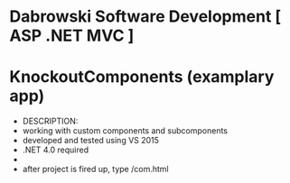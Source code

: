 # Dabrowski Software Development [ ASP .NET MVC ] 
# KnockoutComponents (examplary app)

- DESCRIPTION:
 - working with custom components and subcomponents
 - developed and tested using VS 2015
 - .NET 4.0 required
 - 
 - after project is fired up, type /com.html
